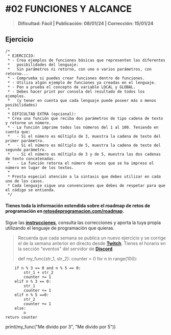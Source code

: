# #02 FUNCIONES Y ALCANCE
> #### Dificultad: Fácil | Publicación: 08/01/24 | Corrección: 15/01/24

## Ejercicio

```
/*
 * EJERCICIO:
 * - Crea ejemplos de funciones básicas que representen las diferentes
 *   posibilidades del lenguaje:
 *   Sin parámetros ni retorno, con uno o varios parámetros, con retorno...
 * - Comprueba si puedes crear funciones dentro de funciones.
 * - Utiliza algún ejemplo de funciones ya creadas en el lenguaje.
 * - Pon a prueba el concepto de variable LOCAL y GLOBAL.
 * - Debes hacer print por consola del resultado de todos los ejemplos.
 *   (y tener en cuenta que cada lenguaje puede poseer más o menos posibilidades)
 *
 * DIFICULTAD EXTRA (opcional):
 * Crea una función que reciba dos parámetros de tipo cadena de texto y retorne un número.
 * - La función imprime todos los números del 1 al 100. Teniendo en cuenta que:
 *   - Si el número es múltiplo de 3, muestra la cadena de texto del primer parámetro.
 *   - Si el número es múltiplo de 5, muestra la cadena de texto del segundo parámetro.
 *   - Si el número es múltiplo de 3 y de 5, muestra las dos cadenas de texto concatenadas.
 *   - La función retorna el número de veces que se ha impreso el número en lugar de los textos.
 *
 * Presta especial atención a la sintaxis que debes utilizar en cada uno de los casos.
 * Cada lenguaje sigue una convenciones que debes de respetar para que el código se entienda.
 */
```
#### Tienes toda la información extendida sobre el roadmap de retos de programación en **[retosdeprogramacion.com/roadmap](https://retosdeprogramacion.com/roadmap)**.

Sigue las **[instrucciones](../../README.md)**, consulta las correcciones y aporta la tuya propia utilizando el lenguaje de programación que quieras.

> Recuerda que cada semana se publica un nuevo ejercicio y se corrige el de la semana anterior en directo desde **[Twitch](https://twitch.tv/mouredev)**. Tienes el horario en la sección "eventos" del servidor de **[Discord](https://discord.gg/mouredev)**.
>
> def my_func(str_1, str_2):
    counter = 0
    for n in range(100):
        
        if n % 3 == 0 and n % 5 == 0:
            str_1 + str_2
            counter += 1
        elif n % 3 == 0:
            str_1
            counter += 1
        elif n % 5 ==0:
            str_2
            counter += 1
        else:
            n
    return counter


print(my_func("Me divido por 3", "Me divido por 5"))

